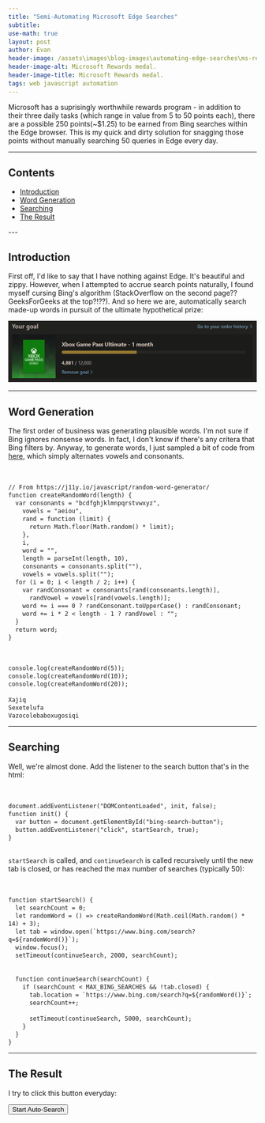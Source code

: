 ```yaml
---
title: "Semi-Automating Microsoft Edge Searches"
subtitle:
use-math: true
layout: post
author: Evan
header-image: /assets\images\blog-images\automating-edge-searches\ms-rewards.jpg
header-image-alt: Microsoft Rewards medal.
header-image-title: Microsoft Rewards medal.
tags: web javascript automation
---
```

<script src="/js/post-scripts/automating-edge-searches/search.js" type="text/javascript"></script>

<a id="continue-reading-point"></a>
Microsoft has a suprisingly worthwhile rewards program - in addition to their three daily tasks (which range in value from 5 to 50 points each), there are a possible 250 points(~$1.25) to be earned from Bing searches within the Edge browser. This is my quick and dirty solution for snagging those points without manually searching 50 queries in Edge every day.
<!--end-excerpt-->

---
## Contents

<ul class="table-of-contents">
    <li><a href="#introduction">Introduction</a></li>
    <li><a href="#word-generation">Word Generation</a></li>
    <li><a href="#searching">Searching</a></li>
    <li><a href="#the-result">The Result</a></li>


</ul>
---

## <a id="introduction"></a>Introduction

First off, I'd like to say that I have nothing against Edge. It's beautiful and zippy. However, when I attempted to accrue search points naturally, I found myself cursing Bing's algorithm (StackOverflow on the second page?? GeeksForGeeks at the top?!??). And so here we are, automatically search made-up words in pursuit of the ultimate hypothetical prize:

![The ultimate hypothetical prize.](\assets\images\blog-images\automating-edge-searches\goal.png)

---

## <a id="word-generation"></a>Word Generation

The first order of business was generating plausible words. I'm not sure if Bing ignores nonsense words. In fact, I don't know if there's any critera that Bing filters by. Anyway, to generate words, I just sampled a bit of code from [here](https://j11y.io/javascript/random-word-generator/), which simply alternates vowels and consonants.

<pre><code class="language-javascript"> 

// From https://j11y.io/javascript/random-word-generator/
function createRandomWord(length) {
  var consonants = "bcdfghjklmnpqrstvwxyz",
    vowels = "aeiou",
    rand = function (limit) {
      return Math.floor(Math.random() * limit);
    },
    i,
    word = "",
    length = parseInt(length, 10),
    consonants = consonants.split(""),
    vowels = vowels.split("");
  for (i = 0; i < length / 2; i++) {
    var randConsonant = consonants[rand(consonants.length)],
      randVowel = vowels[rand(vowels.length)];
    word += i === 0 ? randConsonant.toUpperCase() : randConsonant;
    word += i * 2 < length - 1 ? randVowel : "";
  }
  return word;
}

</code></pre>

<pre><code class="language-javascript">
console.log(createRandomWord(5));
console.log(createRandomWord(10));
console.log(createRandomWord(20));

Xajiq
Sexetelufa
Vazocolebaboxugosiqi
</code></pre>

---


## <a id="searching"></a>Searching


Well, we're almost done. Add the listener to the search button that's in the html:

<pre><code class="language-javascript"> 

document.addEventListener("DOMContentLoaded", init, false);
function init() {
  var button = document.getElementById("bing-search-button");
  button.addEventListener("click", startSearch, true);
}

</code></pre>

`startSearch` is called, and `continueSearch` is called recursively until the new tab is closed, or has reached the max number of searches (typically 50):

<pre><code class="language-javascript"> 

function startSearch() {
  let searchCount = 0;
  let randomWord = () => createRandomWord(Math.ceil(Math.random() * 14) + 3);
  let tab = window.open(`https://www.bing.com/search?q=${randomWord()}`);
  window.focus();
  setTimeout(continueSearch, 2000, searchCount);
  

  function continueSearch(searchCount) {
    if (searchCount < MAX_BING_SEARCHES && !tab.closed) {
      tab.location = `https://www.bing.com/search?q=${randomWord()}`;
      searchCount++;

      setTimeout(continueSearch, 5000, searchCount);
    }
  }
}
</code></pre>

---

## <a id="the-result"></a>The Result

I try to click this button everyday:

<button id="bing-search-button">Start Auto-Search</button>
